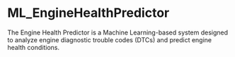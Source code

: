 # ML_EngineHealthPredictor
The Engine Health Predictor is a Machine Learning-based system designed to analyze engine diagnostic trouble codes (DTCs) and predict engine health conditions. 
